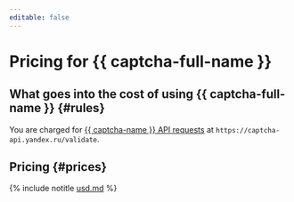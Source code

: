 ```yaml
---
editable: false
---
```


# Pricing for {{ captcha-full-name }}


## What goes into the cost of using {{ captcha-full-name }} {#rules}

You are charged for [{{ captcha-name }} API requests](./quickstart.md#check-answer) at `https://captcha-api.yandex.ru/validate`.


## Pricing {#prices}




{% include notitle [usd.md](../_pricing/smartcaptcha/usd.md) %}


